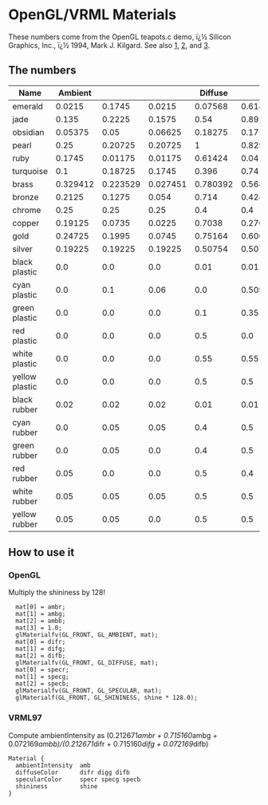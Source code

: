 # OpenGL/VRML Materials

These numbers come from the OpenGL teapots.c demo, ï¿½ Silicon Graphics, Inc., ï¿½ 1994, Mark J. Kilgard. See also [1](https://www.opengl.org/archives/resources/code/samples/sig99/advanced99/notes/node153.html), [2](http://web.archive.org/web/20100725103839/http://www.cs.utk.edu/~kuck/materials_ogl.htm), and [3](http://www.it.hiof.no/~borres/j3d/explain/light/p-materials.html).
## The numbers

|Name|Ambient|   |   |Diffuse|   |   |Specular|   |   |Shininess|
|---|---|---|---|---|---|---|---|---|---|---|
|emerald|0.0215|0.1745|0.0215|0.07568|0.61424|0.07568|0.633|0.727811|0.633|0.6|
|jade|0.135|0.2225|0.1575|0.54|0.89|0.63|0.316228|0.316228|0.316228|0.1|
|obsidian|0.05375|0.05|0.06625|0.18275|0.17|0.22525|0.332741|0.328634|0.346435|0.3|
|pearl|0.25|0.20725|0.20725|1|0.829|0.829|0.296648|0.296648|0.296648|0.088|
|ruby|0.1745|0.01175|0.01175|0.61424|0.04136|0.04136|0.727811|0.626959|0.626959|0.6|
|turquoise|0.1|0.18725|0.1745|0.396|0.74151|0.69102|0.297254|0.30829|0.306678|0.1|
|brass|0.329412|0.223529|0.027451|0.780392|0.568627|0.113725|0.992157|0.941176|0.807843|0.21794872|
|bronze|0.2125|0.1275|0.054|0.714|0.4284|0.18144|0.393548|0.271906|0.166721|0.2|
|chrome|0.25|0.25|0.25|0.4|0.4|0.4|0.774597|0.774597|0.774597|0.6|
|copper|0.19125|0.0735|0.0225|0.7038|0.27048|0.0828|0.256777|0.137622|0.086014|0.1|
|gold|0.24725|0.1995|0.0745|0.75164|0.60648|0.22648|0.628281|0.555802|0.366065|0.4|
|silver|0.19225|0.19225|0.19225|0.50754|0.50754|0.50754|0.508273|0.508273|0.508273|0.4|
|black plastic|0.0|0.0|0.0|0.01|0.01|0.01|0.50|0.50|0.50|.25|
|cyan plastic|0.0|0.1|0.06|0.0|0.50980392|0.50980392|0.50196078|0.50196078|0.50196078|.25|
|green plastic|0.0|0.0|0.0|0.1|0.35|0.1|0.45|0.55|0.45|.25|
|red plastic|0.0|0.0|0.0|0.5|0.0|0.0|0.7|0.6|0.6|.25|
|white plastic|0.0|0.0|0.0|0.55|0.55|0.55|0.70|0.70|0.70|.25|
|yellow plastic|0.0|0.0|0.0|0.5|0.5|0.0|0.60|0.60|0.50|.25|
|black rubber|0.02|0.02|0.02|0.01|0.01|0.01|0.4|0.4|0.4|.078125|
|cyan rubber|0.0|0.05|0.05|0.4|0.5|0.5|0.04|0.7|0.7|.078125|
|green rubber|0.0|0.05|0.0|0.4|0.5|0.4|0.04|0.7|0.04|.078125|
|red rubber|0.05|0.0|0.0|0.5|0.4|0.4|0.7|0.04|0.04|.078125|
|white rubber|0.05|0.05|0.05|0.5|0.5|0.5|0.7|0.7|0.7|.078125|
|yellow rubber|0.05|0.05|0.0|0.5|0.5|0.4|0.7|0.7|0.04|.078125|

## How to use it

### OpenGL

Multiply the shininess by 128!

```
  mat[0] = ambr;
  mat[1] = ambg;
  mat[2] = ambb;
  mat[3] = 1.0;
  glMaterialfv(GL_FRONT, GL_AMBIENT, mat);
  mat[0] = difr;
  mat[1] = difg;
  mat[2] = difb;
  glMaterialfv(GL_FRONT, GL_DIFFUSE, mat);
  mat[0] = specr;
  mat[1] = specg;
  mat[2] = specb;
  glMaterialfv(GL_FRONT, GL_SPECULAR, mat);
  glMaterialf(GL_FRONT, GL_SHININESS, shine * 128.0);
```

### VRML97

Compute ambientIntensity as (0.212671*ambr + 0.715160*ambg + 0.072169*ambb)/(0.212671*difr + 0.715160*difg + 0.072169*difb)

```
Material {
  ambientIntensity  amb
  diffuseColor      difr digg difb
  specularColor     specr specg specb
  shininess         shine
}
```

